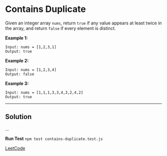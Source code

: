 # Contains Duplicate

Given an integer array ` nums `, return ` true ` if any value appears at least twice in the array, and return ` false ` if every element is distinct.

**Example 1:**

```text
Input: nums = [1,2,3,1]
Output: true
```

**Example 2:**

```text
Input: nums = [1,2,3,4]
Output: false
```

**Example 3:**

```text
Input: nums = [1,1,1,3,3,4,3,2,4,2]
Output: true
```

---

## Solution

...

**Run Test** `npm test contains-duplicate.test.js`

[LeetCode](https://leetcode.com/problems/contains-duplicate/)
